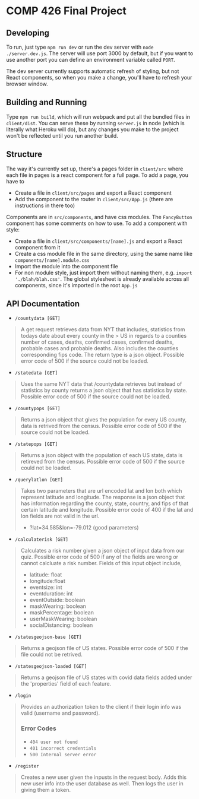 # COMP 426 Final Project 

## Developing

To run, just type `npm run dev` or run the dev server with `node ./server.dev.js`. The server will use port 3000 by default, but if you want to use another port you can define an environment variable called `PORT`.

The dev server currently supports automatic refresh of styling, but not React components, so when you make a change, you'll have to refresh your browser window.

## Building and Running

Type `npm run build`, which will run webpack and put all the bundled files in `client/dist`. You can serve these by running `server.js` in node (which is literally what Heroku will do), but any changes you make to the project won't be reflected until you run another build.

## Structure

The way it's currently set up, there's a pages folder in `client/src` where each file in pages is a react component for a full page. To add a page, you have to 

 - Create a file in `client/src/pages` and export a React component
 - Add the component to the router in `client/src/App.js` (there are instructions in there too)

 Components are in `src/components`, and have css modules. The `FancyButton` component has some comments on how to use. To add a component with style:

 - Create a file in `client/src/components/[name].js` and export a React component from it
 - Create a css module file in the same directory, using the same name like `components/[name].module.css`
 - Import the module into the component file
 - For non module style, just import them without naming them, e.g. `import './blah/blah.css'`. The global stylesheet is already available across all components, since it's imported in the root `App.js`

 ## API Documentation
    
- `/countydata [GET]`

> A get request retrieves data from NYT that includes, statistics from todays date about every county in the > US in regards to a counties number of cases, deaths, confirmed cases, confirmed deaths, probable cases and 
> probable deaths. Also includes the counties corresponding fips code. The return type is a json object.
> Possible error code of 500 if the source could not be loaded.

- `/statedata [GET]`

> Uses the same NYT data that /countydata retrieves but instead of statistics by county returns a json object
> that has statistics by state.
> Possible error code of 500 if the source could not be loaded.

- `/countypops [GET]`

> Returns a json object that gives the population for every US county, data is retrived from the census.
> Possible error code of 500 if the source could not be loaded.

- `/statepops [GET]`

> Returns a json object with the population of each US state, data is retireved from the census.
> Possible error code of 500 if the source could not be loaded.

- `/querylatlon [GET]`

> Takes two parameters that are url encoded lat and lon both which represent latitude and longitude. 
> The response is a json object that has information regarding the county, state, country, and fips
> of that certain latitude and longitude.
> Possible error code of 400 if the lat and lon fields are not valid in the url. 
> - ?lat=34.585&lon=-79.012 (good parameters)

- `/calculaterisk [GET]`

> Calculates a risk number given a json object of input data from our quiz.  Possible error code of 500 if any of the fields are wrong or cannot calcluate a risk number.
> Fields of this input object include,
> - latitude: float 
> - longitude:float
> - eventsize: int 
> - eventduration: int 
> - eventOutside: boolean 
> - maskWearing: boolean
> - maskPercentage: boolean
> - userMaskWearing: boolean
> - socialDistancing: boolean  


- `/statesgeojson-base [GET]`
> Returns a geojson file of US states.
> Possible error code of 500 if the file could not be retrived.

- `/statesgeojson-loaded [GET]`
> Returns a geojson file of US states with covid data 
>fields added under the 'properties' field of each feature.

- `/login`
> Provides an authorization token to the client if their login info was valid (username and password).
> ### Error Codes
> - `404 user not found`
> - `401 incorrect credentials`
> - `500 Internal server error`

- `/register`

> Creates a new user given the inpusts in the request body. Adds this new user info into the user database as well. Then logs the user in giving them a token.





 
